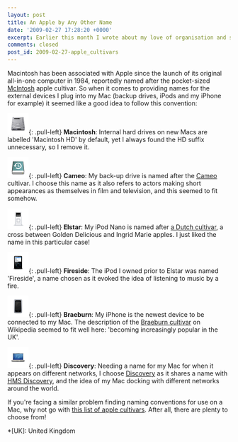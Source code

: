 ```yaml
---
layout: post
title: An Apple by Any Other Name
date: '2009-02-27 17:28:20 +0000'
excerpt: Earlier this month I wrote about my love of organisation and systems. One such example is how I name the devices I attach to my Mac.
comments: closed
post_id: 2009-02-27-apple_cultivars
---
```

Macintosh has been associated with Apple since the launch of its original all-in-one computer in 1984, reportedly named after the pocket-sized [McIntosh][1] apple cultivar. So when it comes to providing names for the external devices I plug into my Mac (backup drives, iPods and my iPhone for example) it seemed like a good idea to follow this convention:

![Macintosh hard drive icon](/assets/images/2009/02/iconmacintosh.png){: .pull-left} **Macintosh**: Internal hard drives on new Macs are labelled 'Macintosh HD' by default, yet I always found the HD suffix unnecessary, so I remove it.

![Time Machine device icon](/assets/images/2009/02/icontimemachine.png){: .pull-left} **Cameo**: My back-up drive is named after the [Cameo][2] cultivar. I choose this name as it also refers to actors making short appearances as themselves in film and television, and this seemed to fit somehow.

![iPod nano icon](/assets/images/2009/02/iconipodnano.png){: .pull-left} **Elstar**: My iPod Nano is named after [a Dutch cultivar][3], a cross between Golden Delicious and Ingrid Marie apples. I just liked the name in this particular case!

![iPod icon](/assets/images/2009/02/iconipod.png){: .pull-left} **Fireside**: The iPod I owned prior to Elstar was named 'Fireside', a name chosen as it evoked the idea of listening to music by a fire.

![iPhone Icon](/assets/images/2009/02/iconiphone.png){: .pull-left} **Braeburn**: My iPhone is the newest device to be connected to my Mac. The description of the [Braeburn cultivar][4] on Wikipedia seemed to fit well here: 'becoming increasingly popular in the UK'.

![Network Icon](/assets/images/2009/02/iconnetwork.png){: .pull-left} **Discovery**: Needing a name for my Mac for when it appears on different networks, I choose [Discovery][5] as it shares a name with [HMS Discovery][6], and the idea of my Mac docking with different networks around the world.

If you're facing a similar problem finding naming conventions for use on a Mac, why not go with [this list of apple cultivars][7]. After all, there are plenty to choose from!

[1]: http://en.wikipedia.org/wiki/McIntosh_(apple)
[2]: http://en.wikipedia.org/wiki/Cameo_(apple)
[3]: http://en.wikipedia.org/wiki/Elstar
[4]: http://en.wikipedia.org/wiki/Braeburn
[5]: http://en.wikipedia.org/wiki/Discovery_(apple)
[6]: http://en.wikipedia.org/wiki/HMS_Discovery
[7]: http://en.wikipedia.org/wiki/List_of_apple_cultivars

*[UK]: United Kingdom